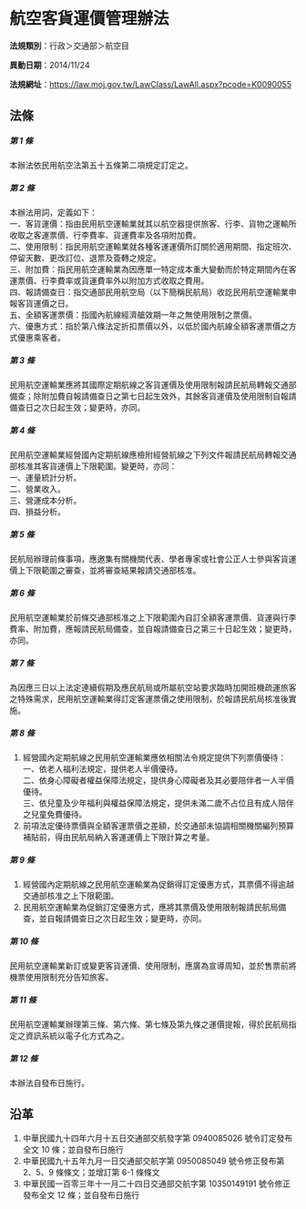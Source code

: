 # 航空客貨運價管理辦法

**法規類別**：行政＞交通部＞航空目

**異動日期**：2014/11/24  

**法規網址**：https://law.moj.gov.tw/LawClass/LawAll.aspx?pcode=K0090055





## 法條
##### 第 1 條
本辦法依民用航空法第五十五條第二項規定訂定之。

##### 第 2 條
本辦法用詞，定義如下：  
一、客貨運價：指由民用航空運輸業就其以航空器提供旅客、行李、貨物之運輸所收取之客運票價、行李費率、貨運費率及各項附加費。  
二、使用限制：指民用航空運輸業就各種客運運價所訂關於適用期間、指定班次、停留天數、更改訂位、退票及簽轉之規定。  
三、附加費：指民用航空運輸業為因應單一特定成本重大變動而於特定期間內在客運票價、行李費率或貨運費率外以附加方式收取之費用。  
四、報請備查日：指交通部民用航空局（以下簡稱民航局）收訖民用航空運輸業申報客貨運價之日。  
五、全額客運票價：指國內航線經濟艙效期一年之無使用限制之票價。  
六、優惠方式：指於第八條法定折扣票價以外，以低於國內航線全額客運票價之方式優惠乘客者。

##### 第 3 條
民用航空運輸業應將其國際定期航線之客貨運價及使用限制報請民航局轉報交通部備查；除附加費自報請備查日之第七日起生效外，其餘客貨運價及使用限制自報請備查日之次日起生效；變更時，亦同。

##### 第 4 條
民用航空運輸業經營國內定期航線應檢附經營航線之下列文件報請民航局轉報交通部核准其客貨運價上下限範圍。變更時，亦同：  
一、運量統計分析。  
二、營業收入。  
三、營運成本分析。  
四、損益分析。

##### 第 5 條
民航局辦理前條事項，應邀集有關機關代表、學者專家或社會公正人士參與客貨運價上下限範圍之審查，並將審查結果報請交通部核准。

##### 第 6 條
民用航空運輸業於前條交通部核准之上下限範圍內自訂全額客運票價、貨運與行李費率、附加費，應報請民航局備查，並自報請備查日之第三十日起生效；變更時，亦同。

##### 第 7 條
為因應三日以上法定連續假期及應民航局或所屬航空站要求臨時加開班機疏運旅客之特殊需求，民用航空運輸業得訂定客運票價之使用限制，於報請民航局核准後實施。

##### 第 8 條
1. 經營國內定期航線之民用航空運輸業應依相關法令規定提供下列票價優待：  
一、依老人福利法規定，提供老人半價優待。  
二、依身心障礙者權益保障法規定，提供身心障礙者及其必要陪伴者一人半價優待。  
三、依兒童及少年福利與權益保障法規定，提供未滿二歲不占位且有成人陪伴之兒童免費優待。
1. 前項法定優待票價與全額客運票價之差額，於交通部未協調相關機關編列預算補貼前，得由民航局納入客運運價上下限計算之考量。

##### 第 9 條
1. 經營國內定期航線之民用航空運輸業為促銷得訂定優惠方式，其票價不得逾越交通部核准之上下限範圍。
1. 民用航空運輸業為促銷訂定優惠方式，應將其票價及使用限制報請民航局備查，並自報請備查日之次日起生效；變更時，亦同。

##### 第 10 條
民用航空運輸業新訂或變更客貨運價、使用限制，應廣為宣導周知，並於售票前將機票使用限制充分告知旅客。

##### 第 11 條
民用航空運輸業辦理第三條、第六條、第七條及第九條之運價提報，得於民航局指定之資訊系統以電子化方式為之。

##### 第 12 條
本辦法自發布日施行。

## 沿革
1. 中華民國九十四年六月十五日交通部交航發字第 0940085026 號令訂定發布全文 10 條；並自發布日施行
1. 中華民國九十五年九月一日交通部交航字第 0950085049 號令修正發布第 2、5、9  條條文；並增訂第 6-1  條條文
1. 中華民國一百零三年十一月二十四日交通部交航字第 10350149191  號令修正發布全文 12 條；並自發布日施行
